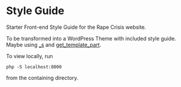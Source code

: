 # Style Guide

Starter Front-end Style Guide for the Rape Crisis website.

To be transformed into a WordPress Theme with included style guide. Maybe using [_s](http://underscores.me/) and [get_template_part](https://codex.wordpress.org/Function_Reference/get_template_part).

To view locally, run

```
php -S localhost:8000
```
from the containing directory.
